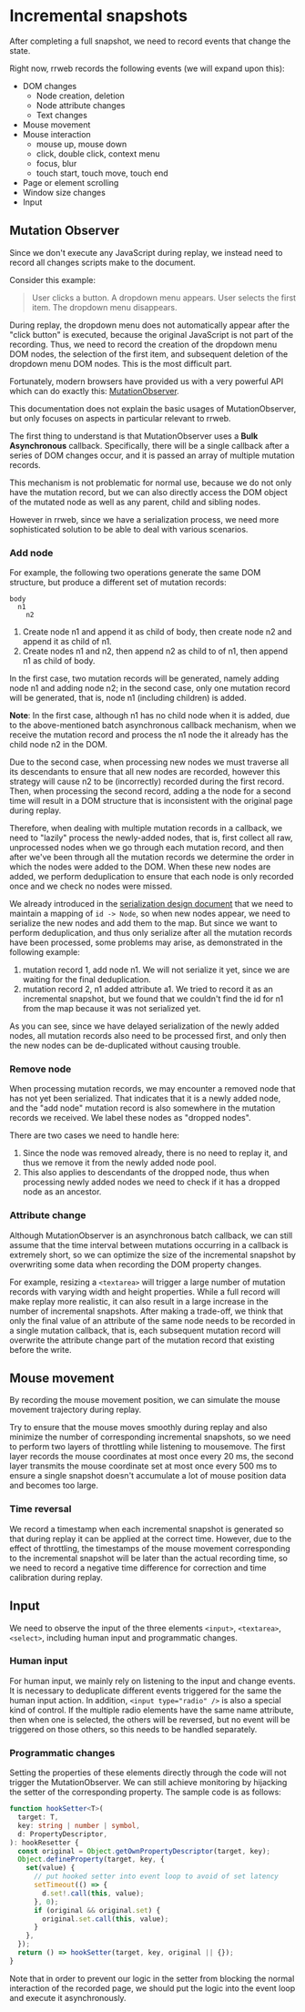 # Incremental snapshots

After completing a full snapshot, we need to record events that change the state.

Right now, rrweb records the following events (we will expand upon this):

- DOM changes
  - Node creation, deletion
  - Node attribute changes
  - Text changes
- Mouse movement
- Mouse interaction
  - mouse up, mouse down
  - click, double click, context menu
  - focus, blur
  - touch start, touch move, touch end
- Page or element scrolling
- Window size changes
- Input

## Mutation Observer

Since we don't execute any JavaScript during replay, we instead need to record all changes scripts make to the document.

Consider this example:

> User clicks a button. A dropdown menu appears. User selects the first item. The dropdown menu disappears.

During replay, the dropdown menu does not automatically appear after the "click button" is executed, because the original JavaScript is not part of the recording. Thus, we need to record the creation of the dropdown menu DOM nodes, the selection of the first item, and subsequent deletion of the dropdown menu DOM nodes. This is the most difficult part.

Fortunately, modern browsers have provided us with a very powerful API which can do exactly this: [MutationObserver](https://developer.mozilla.org/en-US/docs/Web/API/MutationObserver).

This documentation does not explain the basic usages of MutationObserver, but only focuses on aspects in particular relevant to rrweb.

The first thing to understand is that MutationObserver uses a **Bulk Asynchronous** callback. Specifically, there will be a single callback after a series of DOM changes occur, and it is passed an array of multiple mutation records.

This mechanism is not problematic for normal use, because we do not only have the mutation record, but we can also directly access the DOM object of the mutated node as well as any parent, child and sibling nodes.

However in rrweb, since we have a serialization process, we need more sophisticated solution to be able to deal with various scenarios.

### Add node

For example, the following two operations generate the same DOM structure, but produce a different set of mutation records:

```
body
  n1
    n2
```

1. Create node n1 and append it as child of body, then create node n2 and append it as child of n1.
2. Create nodes n1 and n2, then append n2 as child to of n1, then append n1 as child of body.

In the first case, two mutation records will be generated, namely adding node n1 and adding node n2; in the second case, only one mutation record will be generated, that is, node n1 (including children) is added.

**Note**: In the first case, although n1 has no child node when it is added, due to the above-mentioned batch asynchronous callback mechanism, when we receive the mutation record and process the n1 node the it already has the child node n2 in the DOM.

Due to the second case, when processing new nodes we must traverse all its descendants to ensure that all new nodes are recorded, however this strategy will cause n2 to be (incorrectly) recorded during the first record. Then, when processing the second record, adding a the node for a second time will result in a DOM structure that is inconsistent with the original page during replay.

Therefore, when dealing with multiple mutation records in a callback, we need to "lazily" process the newly-added nodes, that is, first collect all raw, unprocessed nodes when we go through each mutation record, and then after we've been through all the mutation records we determine the order in which the nodes were added to the DOM. When these new nodes are added, we perform deduplication to ensure that each node is only recorded once and we check no nodes were missed.

We already introduced in the [serialization design document](./serialization.md) that we need to maintain a mapping of `id -> Node`, so when new nodes appear, we need to serialize the new nodes and add them to the map. But since we want to perform deduplication, and thus only serialize after all the mutation records have been processed, some problems may arise, as demonstrated in the following example:

1. mutation record 1, add node n1. We will not serialize it yet, since we are waiting for the final deduplication.
2. mutation record 2, n1 added attribute a1. We tried to record it as an incremental snapshot, but we found that we couldn't find the id for n1 from the map because it was not serialized yet.

As you can see, since we have delayed serialization of the newly added nodes, all mutation records also need to be processed first, and only then the new nodes can be de-duplicated without causing trouble.

### Remove node

When processing mutation records, we may encounter a removed node that has not yet been serialized. That indicates that it is a newly added node, and the "add node" mutation record is also somewhere in the mutation records we received. We label these nodes as "dropped nodes".

There are two cases we need to handle here:

1. Since the node was removed already, there is no need to replay it, and thus we remove it from the newly added node pool.
2. This also applies to descendants of the dropped node, thus when processing newly added nodes we need to check if it has a dropped node as an ancestor.

### Attribute change

Although MutationObserver is an asynchronous batch callback, we can still assume that the time interval between mutations occurring in a callback is extremely short, so we can optimize the size of the incremental snapshot by overwriting some data when recording the DOM property changes.

For example, resizing a `<textarea>` will trigger a large number of mutation records with varying width and height properties. While a full record will make replay more realistic, it can also result in a large increase in the number of incremental snapshots. After making a trade-off, we think that only the final value of an attribute of the same node needs to be recorded in a single mutation callback, that is, each subsequent mutation record will overwrite the attribute change part of the mutation record that existing before the write.

## Mouse movement

By recording the mouse movement position, we can simulate the mouse movement trajectory during replay.

Try to ensure that the mouse moves smoothly during replay and also minimize the number of corresponding incremental snapshots, so we need to perform two layers of throttling while listening to mousemove. The first layer records the mouse coordinates at most once every 20 ms, the second layer transmits the mouse coordinate set at most once every 500 ms to ensure a single snapshot doesn't accumulate a lot of mouse position data and becomes too large.

### Time reversal

We record a timestamp when each incremental snapshot is generated so that during replay it can be applied at the correct time. However, due to the effect of throttling, the timestamps of the mouse movement corresponding to the incremental snapshot will be later than the actual recording time, so we need to record a negative time difference for correction and time calibration during replay.

## Input

We need to observe the input of the three elements `<input>`, `<textarea>`, `<select>`, including human input and programmatic changes.

### Human input

For human input, we mainly rely on listening to the input and change events. It is necessary to deduplicate different events triggered for the same the human input action. In addition, `<input type="radio" />` is also a special kind of control. If the multiple radio elements have the same name attribute, then when one is selected, the others will be reversed, but no event will be triggered on those others, so this needs to be handled separately.

### Programmatic changes

Setting the properties of these elements directly through the code will not trigger the MutationObserver. We can still achieve monitoring by hijacking the setter of the corresponding property. The sample code is as follows:

```typescript
function hookSetter<T>(
  target: T,
  key: string | number | symbol,
  d: PropertyDescriptor,
): hookResetter {
  const original = Object.getOwnPropertyDescriptor(target, key);
  Object.defineProperty(target, key, {
    set(value) {
      // put hooked setter into event loop to avoid of set latency
      setTimeout(() => {
        d.set!.call(this, value);
      }, 0);
      if (original && original.set) {
        original.set.call(this, value);
      }
    },
  });
  return () => hookSetter(target, key, original || {});
}
```

Note that in order to prevent our logic in the setter from blocking the normal interaction of the recorded page, we should put the logic into the event loop and execute it asynchronously.
